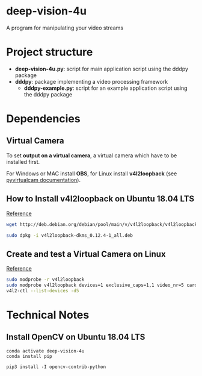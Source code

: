 # deep-vision-4u
A program for manipulating your video streams

# Project structure

- **deep-vision-4u.py**: script for main application script using the dddpy package
- **dddpy**: package implementing a video processing framework
  - **dddpy-example.py**: script for an example application script using the dddpy package

# Dependencies

## Virtual Camera

To set **output on a virtual camera**, a virtual camera which have to be installed first.

For Windows or MAC install **OBS**, for Linux install **v4l2loopback** (see [pyvirtualcam documentation](https://github.com/letmaik/pyvirtualcam#supported-virtual-cameras)).

## How to Install v4l2loopback on Ubuntu 18.04 LTS

[Reference](https://github.com/umlaeute/v4l2loopback/issues/247)

```bash
wget http://deb.debian.org/debian/pool/main/v/v4l2loopback/v4l2loopback-dkms_0.12.4-1_all.deb

sudo dpkg -i v4l2loopback-dkms_0.12.4-1_all.deb
```

## Create and test a Virtual Camera on Linux

[Reference](https://arcoresearchgroup.wordpress.com/2020/06/02/virtual-camera-for-opencv-using-v4l2loopback/)

```bash
sudo modprobe -r v4l2loopback
sudo modprobe v4l2loopback devices=1 exclusive_caps=1,1 video_nr=5 card_label="deepVision4u Camera"
v4l2-ctl --list-devices -d5
```

# Technical Notes

## Install OpenCV on Ubuntu 18.04 LTS

```
conda activate deep-vision-4u
conda install pip

pip3 install -I opencv-contrib-python
```